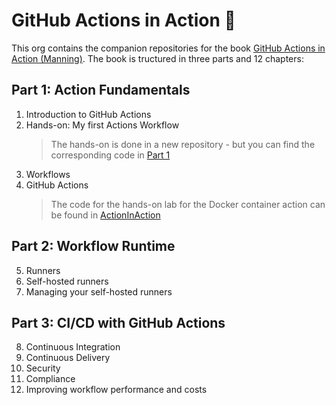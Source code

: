 # GitHub Actions in Action 👋

This org contains the companion repositories for the book [GitHub Actions in Action (Manning)](https://www.manning.com/books/github-actions-in-action). The book is tructured in three parts and 12 chapters:

## Part 1:  Action Fundamentals

1. Introduction to GitHub Actions  
2. Hands-on: My first Actions Workflow
   > The hands-on is done in a new repository - but you can find the corresponding code in [Part 1](https://github.com/GitHubActionsInAction/Part1)
3. Workflows
4. GitHub Actions
   > The code for the hands-on lab for the Docker container action can be found in [ActionInAction](https://github.com/GitHubActionsInAction/ActionInAction)

## Part 2:  Workflow Runtime

5. Runners
6. Self-hosted runners
7. Managing your self-hosted runners

## Part 3:  CI/CD with GitHub Actions

8. Continuous Integration
9. Continuous Delivery
10. Security
11. Compliance
12. Improving workflow performance and costs
